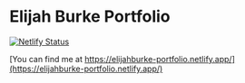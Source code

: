 # Elijah Burke Portfolio

[![Netlify Status](https://api.netlify.com/api/v1/badges/a1749d8d-1eb9-441e-ab6d-bdcef3f048ef/deploy-status)](https://app.netlify.com/sites/elijahburke-portfolio/deploys)

[You can find me at https://elijahburke-portfolio.netlify.app/](https://elijahburke-portfolio.netlify.app/)
